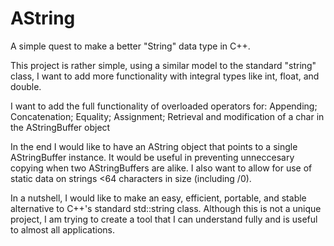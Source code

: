 # AString
A simple quest to make a better "String" data type in C++.

This project is rather simple, using a similar model to the standard
"string" class, I want to add more functionality with integral types like
int, float, and double.

I want to add the full functionality of overloaded operators for:
                  Appending; 
                  Concatenation; 
                  Equality; 
                  Assignment; 
                  Retrieval and modification of a char in the AStringBuffer object
                  
In the end I would like to have an AString object that points to a single AStringBuffer
instance. It would be useful in preventing unneccesary copying when two AStringBuffers
are alike. I also want to allow for use of static data on strings <64 characters in size 
(including /0).

In a nutshell, I would like to make an easy, efficient, portable, and stable alternative
to C++'s standard std::string class. Although this is not a unique project, I am trying
to create a tool that I can understand fully and is useful to almost all applications.
